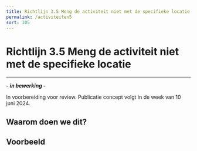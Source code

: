 ```yaml
---
title: Richtlijn 3.5 Meng de activiteit niet met de specifieke locatie 
permalink: /activiteiten5
sort: 305
---
```


# Richtlijn 3.5 Meng de activiteit niet met de specifieke locatie 
----------------

***- in bewerking -***

In voorbereiding voor review. Publicatie concept volgt in de week van 10 juni 2024.

## Waarom doen we dit?


**Voorbeeld**
----------------
